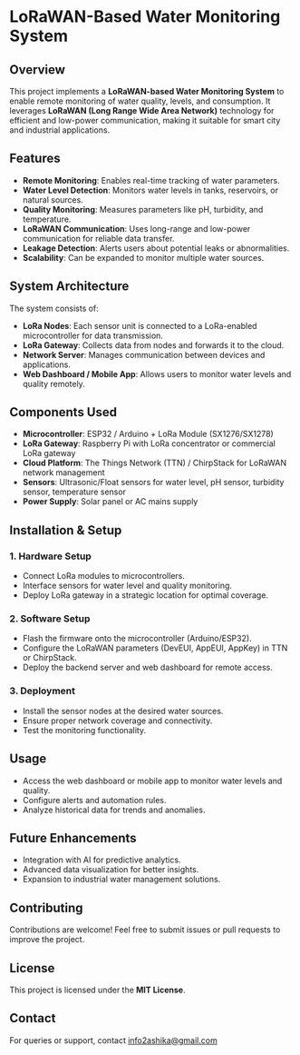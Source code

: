 # LoRaWAN-Based Water Monitoring System

## Overview
This project implements a **LoRaWAN-based Water Monitoring System** to enable remote monitoring of water quality, levels, and consumption. It leverages **LoRaWAN (Long Range Wide Area Network)** technology for efficient and low-power communication, making it suitable for smart city and industrial applications.

## Features
- **Remote Monitoring**: Enables real-time tracking of water parameters.
- **Water Level Detection**: Monitors water levels in tanks, reservoirs, or natural sources.
- **Quality Monitoring**: Measures parameters like pH, turbidity, and temperature.
- **LoRaWAN Communication**: Uses long-range and low-power communication for reliable data transfer.
- **Leakage Detection**: Alerts users about potential leaks or abnormalities.
- **Scalability**: Can be expanded to monitor multiple water sources.

## System Architecture
The system consists of:
- **LoRa Nodes**: Each sensor unit is connected to a LoRa-enabled microcontroller for data transmission.
- **LoRa Gateway**: Collects data from nodes and forwards it to the cloud.
- **Network Server**: Manages communication between devices and applications.
- **Web Dashboard / Mobile App**: Allows users to monitor water levels and quality remotely.

## Components Used
- **Microcontroller**: ESP32 / Arduino + LoRa Module (SX1276/SX1278)
- **LoRa Gateway**: Raspberry Pi with LoRa concentrator or commercial LoRa gateway
- **Cloud Platform**: The Things Network (TTN) / ChirpStack for LoRaWAN network management
- **Sensors**: Ultrasonic/Float sensors for water level, pH sensor, turbidity sensor, temperature sensor
- **Power Supply**: Solar panel or AC mains supply

## Installation & Setup
### 1. Hardware Setup
- Connect LoRa modules to microcontrollers.
- Interface sensors for water level and quality monitoring.
- Deploy LoRa gateway in a strategic location for optimal coverage.

### 2. Software Setup
- Flash the firmware onto the microcontroller (Arduino/ESP32).
- Configure the LoRaWAN parameters (DevEUI, AppEUI, AppKey) in TTN or ChirpStack.
- Deploy the backend server and web dashboard for remote access.

### 3. Deployment
- Install the sensor nodes at the desired water sources.
- Ensure proper network coverage and connectivity.
- Test the monitoring functionality.

## Usage
- Access the web dashboard or mobile app to monitor water levels and quality.
- Configure alerts and automation rules.
- Analyze historical data for trends and anomalies.

## Future Enhancements
- Integration with AI for predictive analytics.
- Advanced data visualization for better insights.
- Expansion to industrial water management solutions.

## Contributing
Contributions are welcome! Feel free to submit issues or pull requests to improve the project.

## License
This project is licensed under the **MIT License**.

## Contact
For queries or support, contact info2ashika@gmail.com

